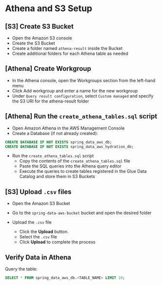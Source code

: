 # Athena and S3 Setup

## [S3] Create S3 Bucket

- Open the Amazon S3 console
- Create the S3 Bucket
- Create a folder named `athena-result` inside the Bucket
- Create additional folders for each Athena table as needed

## [Athena] Create Workgroup

- In the Athena console, open the Workgroups section from the left-hand menu
- Click Add workgroup and enter a name for the new workgroup
- Under `Query result configuration`, select `Custom managed` and specify the S3 URI for the athena-result folder

## [Athena] Run the `create_athena_tables.sql` script

- Open Amazon Athena in the AWS Management Console
- Create a Database (if not already created):

```sql
CREATE DATABASE IF NOT EXISTS spring_data_aws_db;
CREATE DATABASE IF NOT EXISTS spring_data_aws_hydration_db;
```

- Run the `create_athena_tables.sql` script
  - Copy the contents of the `create_athena_tables.sql` file
  - Paste the SQL queries into the Athena query editor
  - Execute the queries to create tables registered in the Glue Data Catalog and store them in S3 Buckets

## [S3] Upload `.csv` files

- Open the Amazon S3 Bucket

- Go to the `spring-data-aws-bucket` bucket and open the desired folder

- Upload the `.csv` file
  - Click the **Upload** button.
  - Select the `.csv` file
  - Click **Upload** to complete the process

## Verify Data in Athena

Query the table:

```sql
SELECT * FROM spring_data_aws_db.<TABLE_NAME> LIMIT 10;
```
